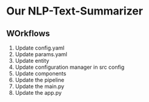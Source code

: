 # Our NLP-Text-Summarizer

## WOrkflows

1. Update config.yaml
2. Update params.yaml
3. Update entity
4. Update configuration manager in src config
5. Update components
6. Update the pipeline
7. Update the main.py
8. Update the app.py

